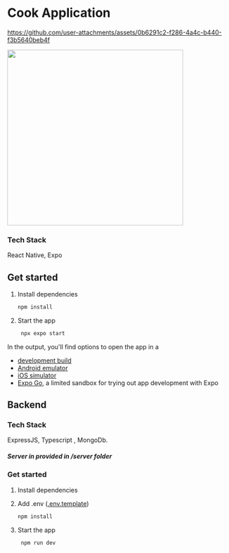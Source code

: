

# Cook Application

https://github.com/user-attachments/assets/0b6291c2-f286-4a4c-b440-f3b5640beb4f

<img src="https://github.com/user-attachments/assets/4b5adf0f-6bf2-4649-bd28-250e9a4bf100" width="400">

### Tech Stack
React Native, Expo

## Get started

1. Install dependencies

   ```bash
   npm install
   ```

2. Start the app

   ```bash
    npx expo start
   ```

In the output, you'll find options to open the app in a
- [development build](https://docs.expo.dev/develop/development-builds/introduction/)
- [Android emulator](https://docs.expo.dev/workflow/android-studio-emulator/)
- [iOS simulator](https://docs.expo.dev/workflow/ios-simulator/)
- [Expo Go](https://expo.dev/go), a limited sandbox for trying out app development with Expo

## Backend
### Tech Stack
ExpressJS, Typescript , MongoDb.

##### Server in provided in /server folder
### Get started

1. Install dependencies
2. Add .env ([.env.template](https://github.com/himanshu8443/Cooking-Management-app/blob/main/server/.env.template ".env.template"))

   ```bash
   npm install
   ```

3. Start the app

   ```bash
    npm run dev
   ```
